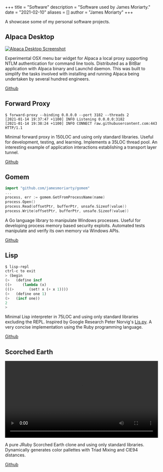 +++
title = "Software"
description = "Software used by James Moriarty."
date = "2021-02-10"
aliases = []
author = "James Moriarty"
+++

A showcase some of my personal software projects.

## Alpaca Desktop

[![Alpaca Desktop Screenshot](/images/software-alpaca-desktop2.png)](/images/software-alpaca-desktop2.png)

Experimental OSX menu bar widget for Alpaca a local proxy supporting NTLM authentication for command line tools. Distributed as a BitBar application with Alpaca binary and Launchd daemon. This was built to simplify the tasks involved with installing and running Alpaca being undertaken by several hundred engineers.

[Github](https://github.com/jamesmoriarty/alpaca-desktop)

## Forward Proxy

```shell
$ forward-proxy --binding 0.0.0.0 --port 3182 --threads 2
[2021-01-14 19:37:47 +1100] INFO Listening 0.0.0.0:3182
[2021-01-14 19:38:24 +1100] INFO CONNECT raw.githubusercontent.com:443 HTTP/1.1
```

Minimal forward proxy in 150LOC and using only standard libraries. Useful for development, testing, and learning. Implements a 35LOC thread pool. An interesting example of application interactions establishing a transport layer tunnel.

[Github](https://github.com/jamesmoriarty/forward-proxy)

## Gomem

```go
import "github.com/jamesmoriarty/gomem"
...
process, err := gomem.GetFromProcessName(name)
process.Open()
process.Read(offsetPtr, bufferPtr, unsafe.Sizeof(value))
process.Write(offsetPtr, bufferPtr, unsafe.Sizeof(value))
```

A Go language library to manipulate Windows processes. Useful for developing process memory based security exploits. Automated tests manipulate and verify its own memory via Windows APIs.

[Github](https://github.com/jamesmoriarty/gomem)

## Lisp

```lisp
$ lisp-repl
ctrl-c to exit
> (begin                                                                        
(>   (define incf                                                               
((>     (lambda (x)                                                             
(((>       (set! x (+ x 1))))                                                   
(>   (define one 1)                                                             
(>   (incf one))                                                                
2
>
```

Minimal Lisp interpreter in 75LOC and using only standard libraries excluding the REPL. Inspired by Google Research Peter Norvig's [Lis.py](http://norvig.com/lispy.html). A very concise implementation using the Ruby programming language.

[Github](https://github.com/jamesmoriarty/lisp)

## Scorched Earth

<video width="100%" autoplay loop>
  <source src="/images/software-scorched.mp4" type="video/mp4" />
</video>

A pure JRuby Scorched Earth clone and using only standard libraries. Dynamically generates color pallettes with Triad Mixing and CIE94 distances.

[Github](https://github.com/jamesmoriarty/scorched_earth)
